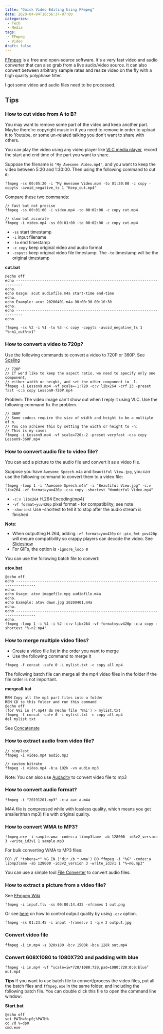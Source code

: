 ```yaml
---
title: "Quick Video Editing Using FFmpeg"
date: 2020-04-04T16:56:37-07:00
categories:
 - Tech
 - Media
tags:
 - FFmpeg
 - Video
draft: false
---
```


[FFmpeg][1] is a free and open-source software. It's a very fast video and audio converter that can also grab from a live 
audio/video source. It can also convert between arbitrary sample rates and resize video on the fly with 
a high quality polyphase filter. 

I got some video and audio files need to be processed. 

## Tips

### How to cut video from A to B?
You may want to remove some part of the video and keep another part. 
Maybe there're copyright music in it you need to remove in order to upload it to Youtube, 
or some un-related talking you don't want to share with others.

You can play the video using any video player like [VLC media player][2], 
record the start and end time of the part you want to share.

Suppose the filename is `"My Awesome Video.mp4"`, and you want to keep the video between 5:20 and 1:30:00.
Then using the following command to cut it:
```
ffmpeg -ss 00:05:20 -i "My Awesome Video.mp4 -to 01:30:00 -c copy -copyts -avoid_negative_ts 1 "Keep_cut.mp4"
```

Compare these two commands:
```
// fast but not precise
ffmpeg -ss 00:01:00 -i video.mp4 -to 00:02:00 -c copy cut.mp4

// slow but accurate
ffmpeg -i video.mp4 -ss 00:01:00 -to 00:02:00 -c copy cut.mp4
```
* `-ss` start timestamp
* `-i` input filename
* `-to` end timestamp
* `-c copy` keep original video and audio format
* `-copyts` keep original video file timestamp. The `-to` timestamp will be the original timestamp 

**cut.bat**
```
@echo off
echo -------------------------------------------------------------------------
echo.
echo Usage: acut audiofile.m4a start-time end-time
echo.
echo Example: acut 20200401.m4a 00:00:30 00:10:30
echo.
echo -------------------------------------------------------------------------
echo. 

ffmpeg -ss %2 -i %1 -to %3 -c copy -copyts -avoid_negative_ts 1 "%~n1_cut%~x1"
```

### How to convert a video to 720p?
Use the following commands to convert a video to 720P or 360P. See [Scaling][8]
```
// 720P
// If we'd like to keep the aspect ratio, we need to specify only one component, 
// either width or height, and set the other component to -1.
ffmpeg -i Lesson9.mp4 -vf scale=-1:720 -c:v libx264 -crf 23 -preset fast -c:a copy Lesson9-720P.mp4
```

Problem: The video image can't show out when I reply it using VLC. 
Use the following command fix the problem.
```
// 360P
// Some codecs require the size of width and height to be a multiple of n. 
// You can achieve this by setting the width or height to -n:
// This is my case:
ffmpeg -i Lesson9.mp4 -vf scale=720:-2 -preset veryfast -c:a copy Lesson9-360P.mp4
```

### How to convert audio file to video file?
You can add a picture to the audio file and convert it as a video file.

Suppose you have `Awesome Speech.m4a` and `Beautiful View.jpg`, you can use the following command to
convert them to a video file:
```
ffmpeg -loop 1 -i "Awesome Speech.m4a" -i "Beautiful View.jpg" -c:v libx264 -vf format=yuv420p -c:a copy -shortest "Wonderful Video.mp4"
```
* `-c:v libx264` H.264 Encoding(mp4)
* `-vf format=yuv420p` pixel format - for compatibility; see note
* `-shortest` Use -shortest to tell it to stop after the audio stream is finished.

**Note:**
* When outputting H.264, adding `-vf format=yuv420p` or `-pix_fmt yuv420p` will ensure compatibility so crappy players can decode the video.
See [Slideshow][9]
* For GIFs, the option is `-ignore_loop 0`

You can use the following batch file to convert:

**atov.bat**
```
@echo off
echo -------------------------------------------------------------------------------
echo.
echo Usage: atov imagefile.mpg audiofile.m4a
echo.
echo Example: atov dawn.jpg 20200401.m4a
echo.
echo -------------------------------------------------------------------------------
echo. 
ffmpeg -loop 1 -i %1 -i %2 -c:v libx264 -vf format=yuv420p -c:a copy -shortest "%~n2.mp4"
```

### How to merge multiple video files?
* Create a video file list in the order you want to merge
* Use the following command to merge it
```
ffmpeg -f concat -safe 0 -i mylist.txt -c copy all.mp4
```

The following batch file can merge all the mp4 video files in the folder if the file order is not important.

**mergeall.bat**
```
REM Copy all the mp4 part files into a folder
REM CD to this folder and run this command
@echo off
(for %%i in (*.mp4) do @echo file '%%i') > mylist.txt
ffmpeg -f concat -safe 0 -i mylist.txt -c copy all.mp4
del mylist.txt
```
See [Concatenate][6]

### How to extract audio from video file?
```
// simplest
ffmpeg -i video.mp4 audio.mp3

// custom bitrate
ffmpeg -i video.mp4 -b:a 192k -vn audio.mp3
```

Note: You can also use [Audacity](https://www.audacityteam.org/) to convert video file to mp3

### How to convert audio format?
```
ffmpeg -i "20191201.mp3" -c:a aac a.m4a
```
M4A file is compressed while with lossless quality, which means you get smaller(than mp3) file with original quality.

### How to convert WMA to MP3?
```
ffmpeg.exe -i sample.wma -codec:a libmp3lame -ab 128000 -id3v2_version 3 -write_id3v1 1 sample.mp3
```

For bulk converting WMA to MP3 files:
```
FOR /F "tokens=*" %G IN ('dir /b *.wma') DO ffmpeg -i "%G" -codec:a libmp3lame -ab 128000 -id3v2_version 3 -write_id3v1 1 "%~nG.mp3"
```

You can use a simple tool [File Converter](https://file-converter.org/) to convert audio files.

### How to extract a picture from a video file?
See [FFmpeg Wiki][7]
```
ffmpeg -i input.flv -ss 00:00:14.435 -vframes 1 out.png
```

Or see [here](https://stackoverflow.com/questions/27568254/how-to-extract-1-screenshot-for-a-video-with-ffmpeg-at-a-given-time)
on how to control output quality by using `-q:v` option.
```
ffmpeg -ss 01:23:45 -i input -frames:v 1 -q:v 2 output.jpg
```

###  Convert video file
```
ffmpeg -i in.mp4 -s 320x180 -b:v 1500k -b:a 128k out.mp4
```

### Convert 608X1080 to 1080X720 and padding with blue
```
ffmpeg -i in.mp4 -vf “scale=iw*720/1080:720,pad=1080:720:0:0:blue” out.mp4 
```

**Tips**
If you want to use batch file to convert/process the video files, put all the batch files and `ffmpeg.exe` in the same folder,
and including the following batch file. You can double click this file to open the command line window:

**Start.bat**
```
@echo off
set PATH=%~p0;%PATH%
cd /d %~dp0
cmd.exe
```

[1]: https://www.ffmpeg.org/
[2]: https://www.videolan.org/vlc/index.html

[6]: https://trac.ffmpeg.org/wiki/Concatenate
[7]: https://trac.ffmpeg.org/wiki/Create%20a%20thumbnail%20image%20every%20X%20seconds%20of%20the%20video
[8]: https://trac.ffmpeg.org/wiki/Scaling
[9]: https://trac.ffmpeg.org/wiki/Slideshow